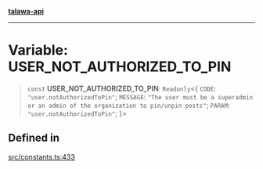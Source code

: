 [**talawa-api**](../../README.md)

***

# Variable: USER\_NOT\_AUTHORIZED\_TO\_PIN

> `const` **USER\_NOT\_AUTHORIZED\_TO\_PIN**: `Readonly`\<\{ `CODE`: `"user.notAuthorizedToPin"`; `MESSAGE`: `"The user must be a superadmin or an admin of the organization to pin/unpin posts"`; `PARAM`: `"user.notAuthorizedToPin"`; \}\>

## Defined in

[src/constants.ts:433](https://github.com/Suyash878/talawa-api/blob/f376d03c37e9acd046e7cc983947432c95f74442/src/constants.ts#L433)
